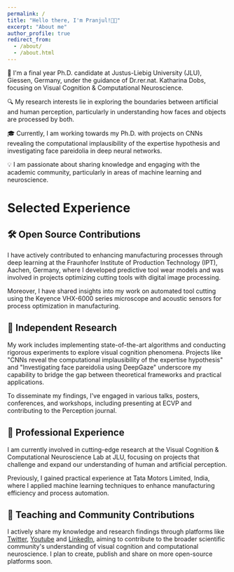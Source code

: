 ```yaml
---
permalink: /
title: "Hello there, I'm Pranjul!👋🏼"
excerpt: "About me"
author_profile: true
redirect_from: 
  - /about/
  - /about.html
---
```


🧠 I'm a final year Ph.D. candidate at Justus-Liebig University (JLU), Giessen, Germany, under the guidance of Dr.rer.nat. Katharina Dobs, focusing on Visual Cognition & Computational Neuroscience.

🔍 My research interests lie in exploring the boundaries between artificial and human perception, particularly in understanding how faces and objects are processed by both.

🎓 Currently, I am working towards my Ph.D. with projects on CNNs revealing the computational implausibility of the expertise hypothesis and investigating face pareidolia in deep neural networks.

💡 I am passionate about sharing knowledge and engaging with the academic community, particularly in areas of machine learning and neuroscience.

# Selected Experience

## 🛠️ Open Source Contributions
I have actively contributed to enhancing manufacturing processes through deep learning at the Fraunhofer Institute of Production Technology (IPT), Aachen, Germany, where I developed predictive tool wear models and was involved in projects optimizing cutting tools with digital image processing.

Moreover, I have shared insights into my work on automated tool cutting using the Keyence VHX-6000 series microscope and acoustic sensors for process optimization in manufacturing.

## 📖 Independent Research
My work includes implementing state-of-the-art algorithms and conducting rigorous experiments to explore visual cognition phenomena. Projects like "CNNs reveal the computational implausibility of the expertise hypothesis" and "Investigating face pareidolia using DeepGaze" underscore my capability to bridge the gap between theoretical frameworks and practical applications.

To disseminate my findings, I've engaged in various talks, posters, conferences, and workshops, including presenting at ECVP and contributing to the Perception journal.

## 🏢 Professional Experience
I am currently involved in cutting-edge research at the Visual Cognition & Computational Neuroscience Lab at JLU, focusing on projects that challenge and expand our understanding of human and artificial perception.

Previously, I gained practical experience at Tata Motors Limited, India, where I applied machine learning techniques to enhance manufacturing efficiency and process automation.

## 🌱 Teaching and Community Contributions
I actively share my knowledge and research findings through platforms like [Twitter](https://twitter.com/pgupta013), [Youtube](https://www.youtube.com/@GuptaPranjul) and [LinkedIn](https://www.linkedin.com/in/pranjul-gupta/), aiming to contribute to the broader scientific community's understanding of visual cognition and computational neuroscience. I plan to create, publish and share on more open-source platforms soon.




